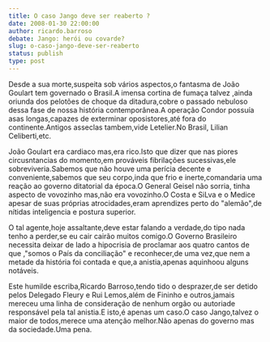 ```yaml
---
title: O caso Jango deve ser reaberto ?
date: 2008-01-30 22:00:00
author: ricardo.barroso
debate: Jango: herói ou covarde?
slug: o-caso-jango-deve-ser-reaberto
status: publish 
type: post
---
```


Desde a sua morte,suspeita sob vários aspectos,o fantasma de João Goulart tem governado o Brasil.A imensa cortina de fumaça talvez ,ainda oriunda dos pelotões de choque da ditadura,cobre o passado nebuloso dessa fase de nossa história contemporânea.A operação Condor possuía asas longas,capazes de exterminar oposistores,até fora do continente.Antigos asseclas tambem,vide Letelier.No Brasil, Lilian Celiberti,etc.  

João Goulart era cardiaco mas,era rico.Isto que dizer que nas piores circusntancias do momento,em prováveis fibrilações sucessivas,ele sobreviveria.Sabemos que não houve uma perícia decente e conveniente,sabemos que seu corpo,inda que frio e inerte,comandaria uma reação ao governo ditatorial da época.O General Geisel não sorria, tinha aspecto de vovozinho mas,não era vovozinho.O Costa e SiLva e o Medice apesar de suas próprias atrocidades,eram aprendizes perto do "alemão",de nítidas inteligencia e postura superior.  

O tal agente,hoje assaltante,deve estar falando a verdade,do tipo nada tenho a perder,se eu cair cairão muitos comigo.O Governo Brasileiro necessita deixar de lado a hipocrisia de proclamar aos quatro cantos de que ,"somos o País da conciliação" e reconhecer,de uma vez,que nem a metade da história foi contada e que,a anistia,apenas aquinhoou alguns notáveis.  

Este humilde escriba,Ricardo Barroso,tendo tido o desprazer,de ser detido pelos Delegado Fleury e Rui Lemos,além de Fininho e outros,jamais mereceu uma linha de consideração de nenhum orgão ou autoriade responsável pela tal anistia.E isto,é apenas um caso.O caso Jango,talvez o maior de todos,merece uma atenção melhor.Não apenas do governo mas da sociedade.Uma pena.
